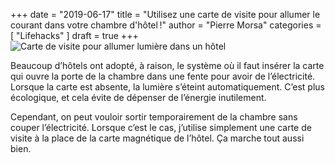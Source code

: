+++
date        = "2019-06-17"
title       = "Utilisez une carte de visite pour allumer le courant dans votre chambre d'hôtel !"
author      = "Pierre Morsa"
categories  = [ "Lifehacks" ]
draft       = true
+++
![Carte de visite pour allumer lumière dans un hôtel](/pictures/2019/06/business-card-in-hotel.JPG)

Beaucoup d’hôtels ont adopté, à raison, le système où il faut insérer la carte qui ouvre la porte de la chambre dans une fente pour avoir de l’électricité. Lorsque la carte est absente, la lumière s’éteint automatiquement. C’est plus écologique, et cela évite de dépenser de l’énergie inutilement.

Cependant, on peut vouloir sortir temporairement de la chambre sans couper l’électricité. Lorsque c’est le cas, j’utilise simplement une carte de visite à la place de la carte magnétique de l’hôtel. Ça marche tout aussi bien.

